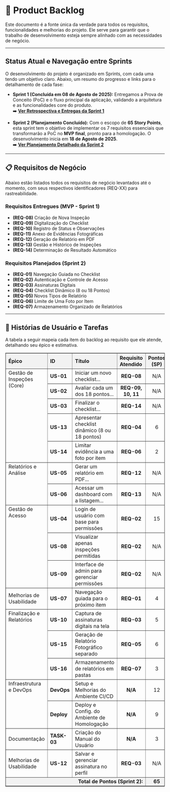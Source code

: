<h1 id="product-backlog">🎯 Product Backlog</h1>
<p>
    Este documento é a fonte única da verdade para todos os requisitos, funcionalidades e melhorias do projeto. Ele
    serve para garantir que o trabalho de desenvolvimento esteja sempre alinhado com as necessidades de negócio.
</p>

<hr>

<h2 id="status-sprints">Status Atual e Navegação entre Sprints</h2>
<p>
    O desenvolvimento do projeto é organizado em Sprints, com cada uma tendo um objetivo claro. Abaixo, um resumo do
    progresso e links para o detalhamento de cada fase:
</p>
<ul>
    <li>
        <p>
            <strong>Sprint 1 (Concluída em 08 de Agosto de 2025):</strong> Entregamos a Prova de Conceito (PoC) e o
            fluxo principal da
            aplicação, validando a arquitetura e as funcionalidades core do produto.
            <br>
            ➡️ <strong><a href="./sprints/SPRINT_1.md">Ver Retrospectiva e Entregas da Sprint 1</a></strong>
        </p>
    </li>
    <li>
        <p>
            <strong>Sprint 2 (Planejamento Concluído):</strong> Com o escopo de <strong>65 Story Points</strong>, esta
            sprint tem o objetivo de implementar os 7 requisitos essenciais que transformarão a PoC no <strong>MVP
                final</strong>, pronto para a homologação. O desenvolvimento inicia em <strong>18 de Agosto de
                2025</strong>.
            <br>
            ➡️ <strong><a href="./sprints/SPRINT_2.md">Ver Planejamento Detalhado da Sprint 2</a></strong>
        </p>
    </li>
</ul>
<hr>

<h2 id="requisitos-de-negocio">📋 Requisitos de Negócio</h2>
<p>
    Abaixo estão listados todos os requisitos de negócio levantados até o momento, com seus respectivos identificadores
    (REQ-XX) para rastreabilidade.
</p>

<h3>Requisitos Entregues (MVP - Sprint 1)</h3>
<ul>
    <li><strong>(REQ-08)</strong> Criação de Nova Inspeção</li>
    <li><strong>(REQ-09)</strong> Digitalização do Checklist</li>
    <li><strong>(REQ-10)</strong> Registro de Status e Observações</li>
    <li><strong>(REQ-11)</strong> Anexo de Evidências Fotográficas</li>
    <li><strong>(REQ-12)</strong> Geração de Relatório em PDF</li>
    <li><strong>(REQ-13)</strong> Gestão e Histórico de Inspeções</li>
    <li><strong>(REQ-14)</strong> Determinação de Resultado Automático</li>
</ul>

<h3>Requisitos Planejados (Sprint 2)</h3>
<ul>
    <li><strong>(REQ-01)</strong> Navegação Guiada no Checklist</li>
    <li><strong>(REQ-02)</strong> Autenticação e Controle de Acesso</li>
    <li><strong>(REQ-03)</strong> Assinaturas Digitais</li>
    <li><strong>(REQ-04)</strong> Checklist Dinâmico (8 ou 18 Pontos)</li>
    <li><strong>(REQ-05)</strong> Novos Tipos de Relatório</li>
    <li><strong>(REQ-06)</strong> Limite de Uma Foto por Item</li>
    <li><strong>(REQ-07)</strong> Armazenamento Organizado de Relatórios</li>
</ul>

<hr>

<h2 id="user-stories">📑 Histórias de Usuário e Tarefas</h2>
<p>
    A tabela a seguir mapeia cada item do backlog ao requisito que ele atende, detalhando seu épico e estimativa.
</p>

<table border="1" cellpadding="10" cellspacing="0" width="100%">
    <thead>
        <tr bgcolor="#f2f2f2">
            <th align="left"><b>Épico</b></th>
            <th align="left"><b>ID</b></th>
            <th align="left"><b>Título</b></th>
            <th align="left"><b>Requisito Atendido</b></th>
            <th align="center"><b>Pontos (SP)</b></th>
            <th align="left"><b>Status</b></th>
        </tr>
    </thead>
    <tbody>
        <tr>
            <td valign="top" rowspan="5">Gestão de Inspeções (Core)</td>
            <td><strong>US-01</strong></td>
            <td>Iniciar um novo checklist...</td>
            <td align="center"><strong>REQ-08</strong></td>
            <td align="center">N/A</td>
            <td valign="top" bgcolor="#e8f5e9">✅ <b>Entregue</b></td>
        </tr>
        <tr>
            <td><strong>US-02</strong></td>
            <td>Avaliar cada um dos 18 pontos...</td>
            <td align="center"><strong>REQ-09, 10, 11</strong></td>
            <td align="center">N/A</td>
            <td valign="top" bgcolor="#e8f5e9">✅ <b>Entregue</b></td>
        </tr>
        <tr>
            <td><strong>US-03</strong></td>
            <td>Finalizar o checklist...</td>
            <td align="center"><strong>REQ-14</strong></td>
            <td align="center">N/A</td>
            <td valign="top" bgcolor="#e8f5e9">✅ <b>Entregue</b></td>
        </tr>
        <tr>
            <td><strong>US-13</strong></td>
            <td>Apresentar checklist dinâmico (8 ou 18 pontos)</td>
            <td align="center"><strong>REQ-04</strong></td>
            <td align="center">6</td>
            <td valign="top" bgcolor="#fffde7">📅 <b>Sprint 2</b></td>
        </tr>
        <tr>
            <td><strong>US-14</strong></td>
            <td>Limitar evidência a uma foto por item</td>
            <td align="center"><strong>REQ-06</strong></td>
            <td align="center">2</td>
            <td valign="top" bgcolor="#fffde7">📅 <b>Sprint 2</b></td>
        </tr>
        <tr>
            <td valign="top" rowspan="2">Relatórios e Análise</td>
            <td><strong>US-05</strong></td>
            <td>Gerar um relatório em PDF...</td>
            <td align="center"><strong>REQ-12</strong></td>
            <td align="center">N/A</td>
            <td valign="top" bgcolor="#e8f5e9">✅ <b>Entregue</b></td>
        </tr>
        <tr>
            <td><strong>US-06</strong></td>
            <td>Acessar um dashboard com a listagem...</td>
            <td align="center"><strong>REQ-13</strong></td>
            <td align="center">N/A</td>
            <td valign="top" bgcolor="#e8f5e9">✅ <b>Entregue</b></td>
        </tr>
        <tr>
            <td valign="top" rowspan="3">Gestão de Acesso</td>
            <td><strong>US-04</strong></td>
            <td>Login de usuário com base para permissões</td>
            <td align="center"><strong>REQ-02</strong></td>
            <td align="center">15</td>
            <td valign="top" bgcolor="#fffde7">📅 <b>Sprint 2</b></td>
        </tr>
        <tr>
            <td><strong>US-08</strong></td>
            <td>Visualizar apenas inspeções permitidas</td>
            <td align="center"><strong>REQ-02</strong></td>
            <td align="center">N/A</td>
            <td valign="top" bgcolor="#eeeeee">💡 <b>Backlog</b></td>
        </tr>
        <tr>
            <td><strong>US-09</strong></td>
            <td>Interface de admin para gerenciar permissões</td>
            <td align="center"><strong>REQ-02</strong></td>
            <td align="center">N/A</td>
            <td valign="top" bgcolor="#eeeeee">💡 <b>Backlog</b></td>
        </tr>
        <tr>
            <td>Melhorias de Usabilidade</td>
            <td><strong>US-07</strong></td>
            <td>Navegação guiada para o próximo item</td>
            <td align="center"><strong>REQ-01</strong></td>
            <td align="center">4</td>
            <td valign="top" bgcolor="#fffde7">📅 <b>Sprint 2</b></td>
        </tr>
        <tr>
            <td valign="top" rowspan="3">Finalização e Relatórios</td>
            <td><strong>US-10</strong></td>
            <td>Captura de assinaturas digitais na tela</td>
            <td align="center"><strong>REQ-03</strong></td>
            <td align="center">5</td>
            <td valign="top" bgcolor="#fffde7">📅 <b>Sprint 2</b></td>
        </tr>
        <tr>
            <td><strong>US-15</strong></td>
            <td>Geração de Relatório Fotográfico separado</td>
            <td align="center"><strong>REQ-05</strong></td>
            <td align="center">6</td>
            <td valign="top" bgcolor="#fffde7">📅 <b>Sprint 2</b></td>
        </tr>
        <tr>
            <td><strong>US-16</strong></td>
            <td>Armazenamento de relatórios em pastas</td>
            <td align="center"><strong>REQ-07</strong></td>
            <td align="center">3</td>
            <td valign="top" bgcolor="#fffde7">📅 <b>Sprint 2</b></td>
        </tr>
        <tr>
            <td valign="top" rowspan="2">Infraestrutura e DevOps</td>
            <td><strong>DevOps</strong></td>
            <td>Setup e Melhorias do Ambiente CI/CD</td>
            <td align="center"><strong>N/A</strong></td>
            <td align="center">12</td>
            <td valign="top" bgcolor="#fffde7">📅 <b>Sprint 2</b></td>
        </tr>
        <tr>
            <td><strong>Deploy</strong></td>
            <td>Deploy e Config. do Ambiente de Homologação</td>
            <td align="center"><strong>N/A</strong></td>
            <td align="center">9</td>
            <td valign="top" bgcolor="#fffde7">📅 <b>Sprint 2</b></td>
        </tr>
        <tr>
            <td>Documentação</td>
            <td><strong>TASK-03</strong></td>
            <td>Criação do Manual do Usuário</td>
            <td align="center"><strong>N/A</strong></td>
            <td align="center">3</td>
            <td valign="top" bgcolor="#fffde7">📅 <b>Sprint 2</b></td>
        </tr>
        <tr>
            <td>Melhorias de Usabilidade</td>
            <td><strong>US-12</strong></td>
            <td>Salvar e gerenciar assinatura no perfil</td>
            <td align="center"><strong>REQ-03</strong></td>
            <td align="center">N/A</td>
            <td valign="top" bgcolor="#FFF3E0">📅 <b>Sprint 3</b></td>
        </tr>
        <tr bgcolor="#f2f2f2">
            <td colspan="4" align="right"><b>Total de Pontos (Sprint 2):</b></td>
            <td align="center"><b>65</b></td>
            <td></td>
        </tr>
    </tbody>
</table>